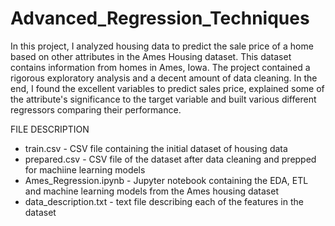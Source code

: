 # Advanced_Regression_Techniques

In this project, I analyzed housing data to predict the sale price of a home based on other attributes in the Ames Housing dataset. This dataset contains information from homes in Ames, Iowa. The project contained a rigorous exploratory analysis and a decent amount of data cleaning. In the end, I found the excellent variables to predict sales price, explained some of the attribute's significance to the target variable and built various different regressors comparing their performance.

FILE DESCRIPTION 

- train.csv - CSV file containing the initial dataset of housing data 
- prepared.csv - CSV file of the dataset after data cleaning and prepped for machiine learning models
- Ames_Regression.ipynb - Jupyter notebook containing the EDA, ETL and machine learning models from the Ames housing dataset  
- data_description.txt - text file describing each of the features in the dataset
